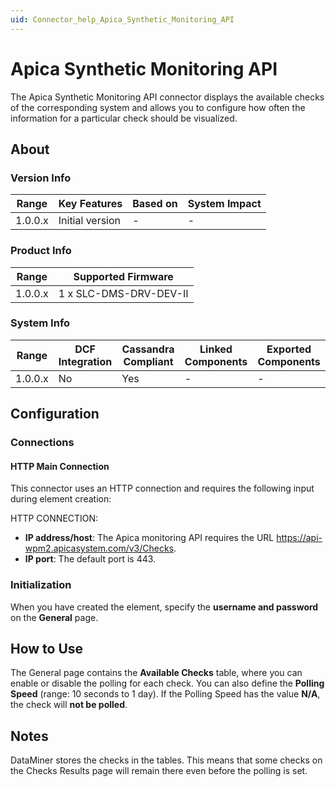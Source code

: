 ```yaml
---
uid: Connector_help_Apica_Synthetic_Monitoring_API
---
```


# Apica Synthetic Monitoring API

The Apica Synthetic Monitoring API connector displays the available checks of the corresponding system and allows you to configure how often the information for a particular check should be visualized.

## About

### Version Info

| Range     | Key Features     | Based on     | System Impact     |
|-----------|------------------|--------------|-------------------|
| 1.0.0.x   | Initial version  | -            | -                 |

### Product Info

| Range     | Supported Firmware     |
|-----------|------------------------|
| 1.0.0.x   | 1 x SLC-DMS-DRV-DEV-II |

### System Info

| Range     | DCF Integration     | Cassandra Compliant     | Linked Components     | Exported Components     |
|-----------|---------------------|-------------------------|-----------------------|-------------------------|
| 1.0.0.x   | No                  | Yes                     | -                     | -                       |

## Configuration

### Connections

#### HTTP Main Connection

This connector uses an HTTP connection and requires the following input during element creation:

HTTP CONNECTION:

- **IP address/host**: The Apica monitoring API requires the URL <https://api-wpm2.apicasystem.com/v3/Checks>.
- **IP port**: The default port is 443.

### Initialization

When you have created the element, specify the **username and password** on the **General** page.

## How to Use

The General page contains the **Available Checks** table, where you can enable or disable the polling for each check. You can also define the **Polling Speed** (range: 10 seconds to 1 day). If the Polling Speed has the value **N/A**, the check will **not be polled**.

## Notes

DataMiner stores the checks in the tables. This means that some checks on the Checks Results page will remain there even before the polling is set.
